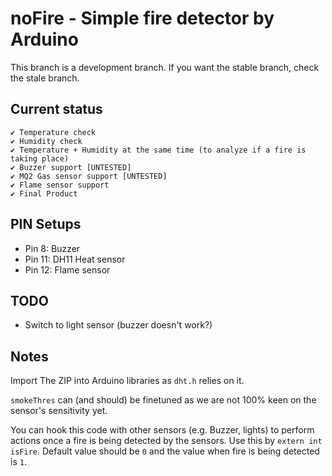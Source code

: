 ﻿# noFire - Simple fire detector by Arduino #

This branch is a development branch. If you want the stable branch, check the stale branch.

## Current status ##
	✔ Temperature check
	✔ Humidity check
	✔ Temperature + Humidity at the same time (to analyze if a fire is taking place)
	✔ Buzzer support [UNTESTED]
	✔ MQ2 Gas sensor support [UNTESTED]
	✔ Flame sensor support
	✔ Final Product

## PIN Setups ##
- Pin 8: Buzzer
- Pin 11: DH11 Heat sensor
- Pin 12: Flame sensor

## TODO ##
- Switch to light sensor (buzzer doesn't work?)

## Notes ##
Import The ZIP into Arduino libraries as `dht.h` relies on it.

`smokeThres` can (and should) be finetuned as we are not 100% keen on the sensor's sensitivity yet.

You can hook this code with other sensors (e.g. Buzzer, lights) to perform actions once a fire is being detected by the sensors. Use this by `extern int isFire`. Default value should be `0` and the value when fire is being detected is `1`. 
